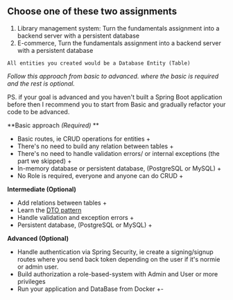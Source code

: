 ## Choose one of these two assignments

1. Library management system:
   Turn the fundamentals assignment into a backend server with a persistent database
2. E-commerce, Turn the fundamentals assignment into a backend server with a persistent database

`All entities you created would be a Database Entity (Table)`



*Follow this approach from basic to advanced. where the basic is required and the rest is optional.*

PS. if your goal is advanced and you haven't built a Spring Boot application before then I recommend you to start from Basic and gradually refactor your code to be advanced.

**Basic approach *(Required)* **

* Basic routes, ie CRUD operations for entities +
* There's no need to build any relation between tables +
* There's no need to handle validation errors/ or internal exceptions (the part we skipped) +
* In-memory database or persistent database, (PostgreSQL or MySQL) +
* No Role is required, everyone and anyone can do CRUD +

**Intermediate (Optional)**

* Add relations between tables +
* Learn the [DTO pattern](https://www.baeldung.com/java-dto-pattern)
* Handle validation and exception errors +
* Persistent database, (PostgreSQL or MySQL) +

**Advanced (Optional)**

* Handle authentication via Spring Security, ie create a signing/signup routes where you send back token depending on the user if it's normie or admin user.
* Build authorization a role-based-system with Admin and User or more privileges
* Run your application and DataBase from Docker +-

